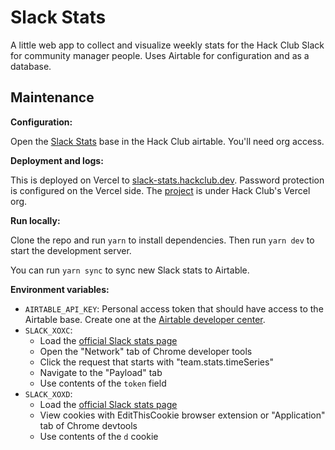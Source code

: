 # Slack Stats

A little web app to collect and visualize weekly stats for the Hack Club Slack for community manager people. Uses Airtable for configuration and as a database.

## Maintenance

**Configuration:**

Open the [Slack Stats](https://airtable.com/appfewDQPFde2gvcC/) base in the Hack Club airtable. You'll need org access.

**Deployment and logs:**

This is deployed on Vercel to [slack-stats.hackclub.dev](https://slack-stats.hackclub.dev/). Password protection is configured on the Vercel side. The [project](https://vercel.com/hackclub/slack-stats/) is under Hack Club's Vercel org.

**Run locally:**

Clone the repo and run `yarn` to install dependencies. Then run `yarn dev` to start the development server.

You can run `yarn sync` to sync new Slack stats to Airtable.

**Environment variables:**

- `AIRTABLE_API_KEY`: Personal access token that should have access to the Airtable base. Create one at the [Airtable developer center](https://airtable.com/create/tokens).
- `SLACK_XOXC`:
	- Load the [official Slack stats page](https://hackclub.slack.com/admin/stats)
	- Open the "Network" tab of Chrome developer tools
	- Click the request that starts with "team.stats.timeSeries"
	- Navigate to the "Payload" tab
	- Use contents of the `token` field
- `SLACK_XOXD`:
	- Load the [official Slack stats page](https://hackclub.slack.com/admin/stats)
	- View cookies with EditThisCookie browser extension or "Application" tab of Chrome devtools
	- Use contents of the `d` cookie